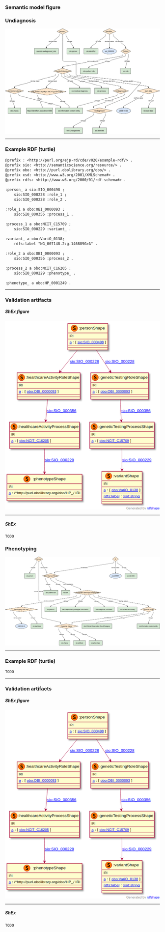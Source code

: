 ### Semantic model figure

### Undiagnosis

<p align="center">
    <a href="../images/rdf/7_Undiagnosis.png" target="_blank">
        <img src="../images/rdf/7_Undiagnosis.png">
    </a>
</p>


***
### Example RDF (turtle)

```ttl
@prefix : <http://purl.org/ejp-rd/cde/v020/example-rdf/> .
@prefix sio: <http://semanticscience.org/resource/> .
@prefix obo: <http://purl.obolibrary.org/obo/> .
@prefix xsd: <http://www.w3.org/2001/XMLSchema#> .
@prefix rdfs: <http://www.w3.org/2000/01/rdf-schema#> .

:person_ a sio:SIO_000498 ;
    sio:SIO_000228 :role_1 ;
    sio:SIO_000228 :role_2 .

:role_1 a obo:OBI_0000093 ;
    sio:SIO_000356 :process_1 .    
    
:process_1 a obo:NCIT_C15709 ;
    sio:SIO_000229 :variant_ .
    
:variant_ a obo:VariO_0138;
    rdfs:label "NG_007148.2:g.146889G>A" .    
    
:role_2 a obo:OBI_0000093 ;
    sio:SIO_000356 :process_2 .    
    
:process_2 a obo:NCIT_C16205 ;
    sio:SIO_000229 :phenotype_ .
    
:phenotype_ a obo:HP_0001249 .  
```


***

### Validation artifacts 
##### ShEx figure

<p align="center">
    <a href="../images/shex/7_Undiagnosed.png" target="_blank">
        <img src="../images/shex/7_Undiagnosed.png">
    </a>
</p>


***

##### ShEx

```shex
TODO
```



### Phenotyping

<p align="center">
    <a href="../images/rdf/7_Phenotyping.png" target="_blank">
        <img src="../images/rdf/7_Phenotyping.png">
    </a>
</p>


***
### Example RDF (turtle)

```ttl
TODO  
```


***

### Validation artifacts 
##### ShEx figure

<p align="center">
    <a href="../images/shex/7_Undiagnosed.png" target="_blank">
        <img src="../images/shex/7_Undiagnosed.png">
    </a>
</p>


***

##### ShEx

```shex
TODO
```
